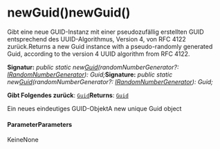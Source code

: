 # <a name="newguid"></a><span data-ttu-id="41bc1-101">newGuid()</span><span class="sxs-lookup"><span data-stu-id="41bc1-101">newGuid()</span></span>




<span data-ttu-id="41bc1-102">Gibt eine neue GUID-Instanz mit einer pseudozufällig erstellten GUID entsprechend des UUID-Algorithmus, Version 4, von RFC 4122 zurück.</span><span class="sxs-lookup"><span data-stu-id="41bc1-102">Returns a new Guid instance with a pseudo-randomly generated Guid, according to the version 4 UUID algorithm from RFC 4122.</span></span>

<span data-ttu-id="41bc1-103">**Signatur:** _public static new[Guid](../sp-core-library/guid.md)(randomNumberGenerator?: [IRandomNumberGenerator](../sp-core-library/irandomnumbergenerator.md)): Guid;_</span><span class="sxs-lookup"><span data-stu-id="41bc1-103">**Signature:** _public static new[Guid](../sp-core-library/guid.md)(randomNumberGenerator?: [IRandomNumberGenerator](../sp-core-library/irandomnumbergenerator.md)): Guid;_</span></span>

<span data-ttu-id="41bc1-104">**Gibt Folgendes zurück**: [`Guid`](../sp-core-library/guid.md)</span><span class="sxs-lookup"><span data-stu-id="41bc1-104">**Returns**: [`Guid`](../sp-core-library/guid.md)</span></span>



<span data-ttu-id="41bc1-105">Ein neues eindeutiges GUID-Objekt</span><span class="sxs-lookup"><span data-stu-id="41bc1-105">A new unique Guid object</span></span>

#### <a name="parameters"></a><span data-ttu-id="41bc1-106">Parameter</span><span class="sxs-lookup"><span data-stu-id="41bc1-106">Parameters</span></span>
<span data-ttu-id="41bc1-107">Keine</span><span class="sxs-lookup"><span data-stu-id="41bc1-107">None</span></span>


